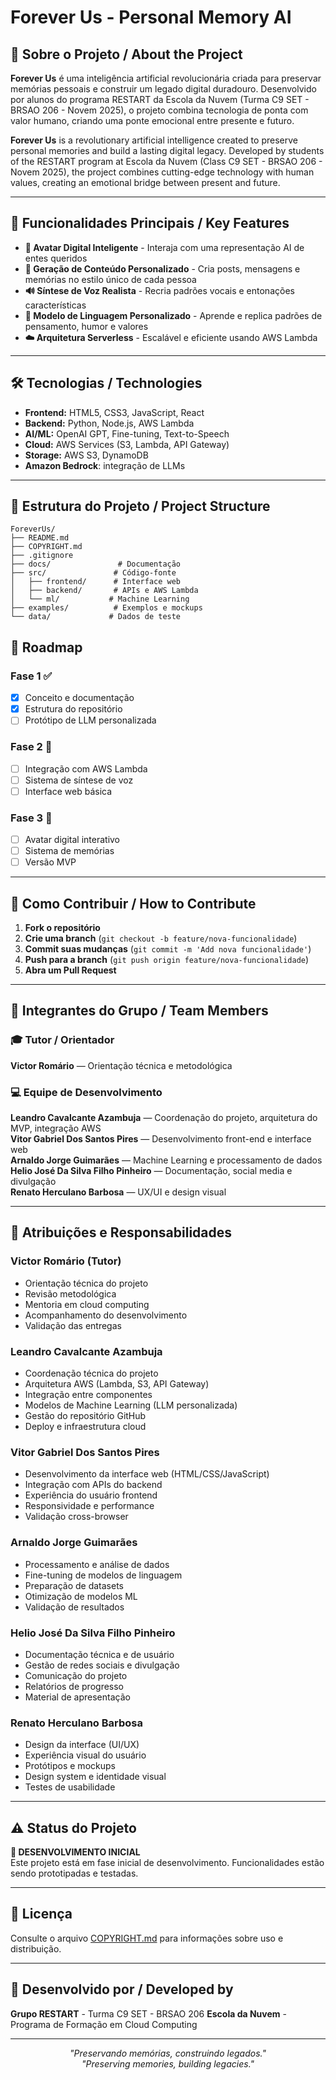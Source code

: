 # Forever Us - Personal Memory AI

## 🌟 Sobre o Projeto / About the Project

**Forever Us** é uma inteligência artificial revolucionária criada para preservar memórias pessoais e construir um legado digital duradouro. Desenvolvido por alunos do programa RESTART da Escola da Nuvem (Turma C9 SET - BRSAO 206 - Novem 2025), o projeto combina tecnologia de ponta com valor humano, criando uma ponte emocional entre presente e futuro.

**Forever Us** is a revolutionary artificial intelligence created to preserve personal memories and build a lasting digital legacy. Developed by students of the RESTART program at Escola da Nuvem (Class C9 SET - BRSAO 206 - Novem 2025), the project combines cutting-edge technology with human values, creating an emotional bridge between present and future.

---

## 🚀 Funcionalidades Principais / Key Features

- **🤖 Avatar Digital Inteligente** - Interaja com uma representação AI de entes queridos
- **🎨 Geração de Conteúdo Personalizado** - Cria posts, mensagens e memórias no estilo único de cada pessoa
- **🔊 Síntese de Voz Realista** - Recria padrões vocais e entonações características
- **💭 Modelo de Linguagem Personalizado** - Aprende e replica padrões de pensamento, humor e valores
- **☁️ Arquitetura Serverless** - Escalável e eficiente usando AWS Lambda

---

## 🛠 Tecnologias / Technologies

- **Frontend:** HTML5, CSS3, JavaScript, React
- **Backend:** Python, Node.js, AWS Lambda
- **AI/ML:** OpenAI GPT, Fine-tuning, Text-to-Speech
- **Cloud:** AWS Services (S3, Lambda, API Gateway)
- **Storage:** AWS S3, DynamoDB
- **Amazon Bedrock**: integração de LLMs
 
---

## 📁 Estrutura do Projeto / Project Structure

```
ForeverUs/
├── README.md
├── COPYRIGHT.md
├── .gitignore
├── docs/               # Documentação
├── src/               # Código-fonte
│   ├── frontend/      # Interface web
│   ├── backend/       # APIs e AWS Lambda
│   └── ml/           # Machine Learning
├── examples/          # Exemplos e mockups
└── data/             # Dados de teste
```
## 🎯 Roadmap

### Fase 1 ✅
- [x] Conceito e documentação
- [x] Estrutura do repositório
- [ ] Protótipo de LLM personalizada

### Fase 2 🚧
- [ ] Integração com AWS Lambda
- [ ] Sistema de síntese de voz
- [ ] Interface web básica

### Fase 3 📅
- [ ] Avatar digital interativo
- [ ] Sistema de memórias
- [ ] Versão MVP

---

## 🤝 Como Contribuir / How to Contribute

1. **Fork o repositório**
2. **Crie uma branch** (`git checkout -b feature/nova-funcionalidade`)
3. **Commit suas mudanças** (`git commit -m 'Add nova funcionalidade'`)
4. **Push para a branch** (`git push origin feature/nova-funcionalidade`)
5. **Abra um Pull Request**

---

## 👥 Integrantes do Grupo / Team Members

### **🎓 Tutor / Orientador**
**Victor Romário** — Orientação técnica e metodológica

### **💻 Equipe de Desenvolvimento**
**Leandro Cavalcante Azambuja** — Coordenação do projeto, arquitetura do MVP, integração AWS  
**Vitor Gabriel Dos Santos Pires** — Desenvolvimento front-end e interface web  
**Arnaldo Jorge Guimarães** — Machine Learning e processamento de dados  
**Helio José Da Silva Filho Pinheiro** — Documentação, social media e divulgação  
**Renato Herculano Barbosa** — UX/UI e design visual

---

## 🎯 Atribuições e Responsabilidades

### **Victor Romário (Tutor)**
- Orientação técnica do projeto
- Revisão metodológica
- Mentoria em cloud computing
- Acompanhamento do desenvolvimento
- Validação das entregas

### **Leandro Cavalcante Azambuja** 
- Coordenação técnica do projeto
- Arquitetura AWS (Lambda, S3, API Gateway)
- Integração entre componentes
- Modelos de Machine Learning (LLM personalizada)
- Gestão do repositório GitHub
- Deploy e infraestrutura cloud

### **Vitor Gabriel Dos Santos Pires**
- Desenvolvimento da interface web (HTML/CSS/JavaScript)
- Integração com APIs do backend
- Experiência do usuário frontend
- Responsividade e performance
- Validação cross-browser

### **Arnaldo Jorge Guimarães** 
- Processamento e análise de dados
- Fine-tuning de modelos de linguagem
- Preparação de datasets
- Otimização de modelos ML
- Validação de resultados

### **Helio José Da Silva Filho Pinheiro**
- Documentação técnica e de usuário
- Gestão de redes sociais e divulgação
- Comunicação do projeto
- Relatórios de progresso
- Material de apresentação

### **Renato Herculano Barbosa**
- Design da interface (UI/UX)
- Experiência visual do usuário
- Protótipos e mockups
- Design system e identidade visual
- Testes de usabilidade

---
## ⚠️ Status do Projeto

**🚧 DESENVOLVIMENTO INICIAL**  
Este projeto está em fase inicial de desenvolvimento. Funcionalidades estão sendo prototipadas e testadas.

---

## 📄 Licença

Consulte o arquivo [COPYRIGHT.md](COPYRIGHT.md) para informações sobre uso e distribuição.

---

## 👥 Desenvolvido por / Developed by

**Grupo RESTART** - Turma C9 SET - BRSAO 206
**Escola da Nuvem** - Programa de Formação em Cloud Computing

---

<div align="center">

*"Preservando memórias, construindo legados."*  
*"Preserving memories, building legacies."*

</div>

